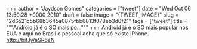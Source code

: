 
+++
author = "Jaydson Gomes"
categories = ["tweet"]
date = "Wed Oct 06 13:50:28 +0000 2010"
draft = false
image = "{TWEET_IMAGE}"
slug = "2d6521c5b68b3645a0875fbb6813f078eb3d0f21"
tags = ["tweet"]
title = """Android já é o SO mais po..."""
+++
Android já é o SO mais popular nos EUA e aqui no Brasil o pessoal acha que só existe IPhone.  http://bit.ly/aSR6eN
